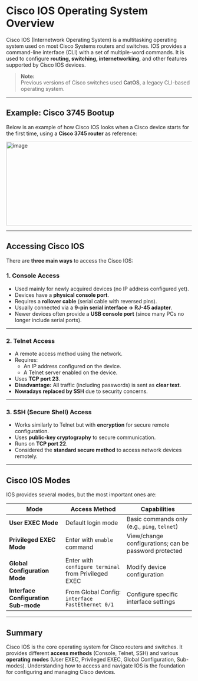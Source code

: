 # Cisco IOS Operating System Overview

Cisco IOS (Internetwork Operating System) is a multitasking operating system used on most Cisco Systems routers and switches. IOS provides a command-line interface (CLI) with a set of multiple-word commands. It is used to configure **routing, switching, internetworking**, and other features supported by Cisco IOS devices.

> **Note:**  
> Previous versions of Cisco switches used **CatOS**, a legacy CLI-based operating system.

---

## Example: Cisco 3745 Bootup

Below is an example of how Cisco IOS looks when a Cisco device starts for the first time, using a **Cisco 3745 router** as reference:

<img width="824" height="227" alt="image" src="https://github.com/user-attachments/assets/5fb30685-dcdf-4c62-8786-8f2691e7159d" />

---

## Accessing Cisco IOS

There are **three main ways** to access the Cisco IOS:

### 1. Console Access
- Used mainly for newly acquired devices (no IP address configured yet).  
- Devices have a **physical console port**.  
- Requires a **rollover cable** (serial cable with reversed pins).  
- Usually connected via a **9-pin serial interface → RJ-45 adapter**.  
- Newer devices often provide a **USB console port** (since many PCs no longer include serial ports).

---

### 2. Telnet Access
- A remote access method using the network.  
- Requires:
  - An IP address configured on the device.  
  - A Telnet server enabled on the device.  
- Uses **TCP port 23**.  
- **Disadvantage:** All traffic (including passwords) is sent as **clear text**.  
- **Nowadays replaced by SSH** due to security concerns.

---

### 3. SSH (Secure Shell) Access
- Works similarly to Telnet but with **encryption** for secure remote configuration.  
- Uses **public-key cryptography** to secure communication.  
- Runs on **TCP port 22**.  
- Considered the **standard secure method** to access network devices remotely.

---

## Cisco IOS Modes

IOS provides several modes, but the most important ones are:

| **Mode** | **Access Method** | **Capabilities** |
|----------|------------------|------------------|
| **User EXEC Mode** | Default login mode | Basic commands only (e.g., `ping`, `telnet`) |
| **Privileged EXEC Mode** | Enter with `enable` command | View/change configurations; can be password protected |
| **Global Configuration Mode** | Enter with `configure terminal` from Privileged EXEC | Modify device configuration |
| **Interface Configuration Sub-mode** | From Global Config: `interface FastEthernet 0/1` | Configure specific interface settings |

---

## Summary
Cisco IOS is the core operating system for Cisco routers and switches. It provides different **access methods** (Console, Telnet, SSH) and various **operating modes** (User EXEC, Privileged EXEC, Global Configuration, Sub-modes). Understanding how to access and navigate IOS is the foundation for configuring and managing Cisco devices.
